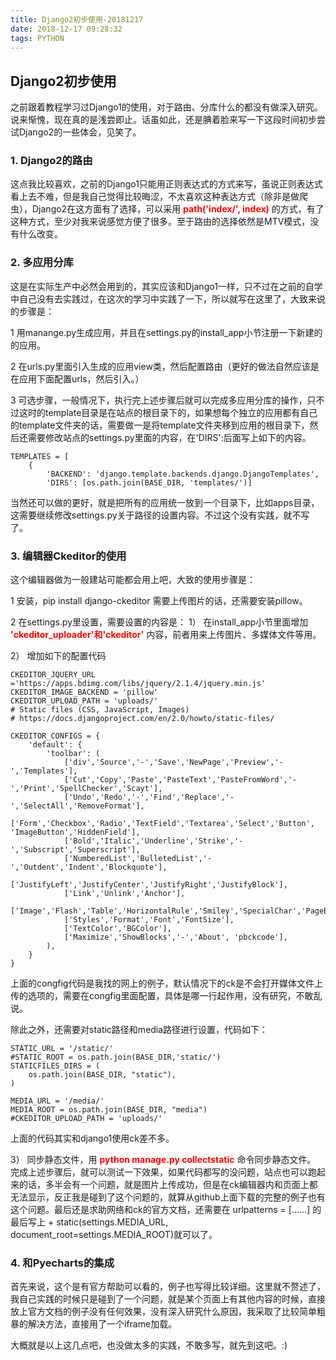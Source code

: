 ```yaml
---
title: Django2初步使用-20181217
date: 2018-12-17 09:28:32
tags: PYTHON
---
```


## Django2初步使用

之前跟着教程学习过Django1的使用，对于路由、分库什么的都没有做深入研究。说来惭愧，现在真的是浅尝即止。话虽如此，还是腆着脸来写一下这段时间初步尝试Django2的一些体会，见笑了。

### 1. Django2的路由
这点我比较喜欢，之前的Django1只能用正则表达式的方式来写，虽说正则表达式看上去不难，但是我自己觉得比较晦涩，不太喜欢这种表达方式（除非是做爬虫），Django2在这方面有了选择，可以采用 <b><font color='red'>path('index/', index)</font></b> 的方式，有了这种方式，至少对我来说感觉方便了很多。至于路由的选择依然是MTV模式，没有什么改变。

### 2. 多应用分库
这是在实际生产中必然会用到的，其实应该和Django1一样，只不过在之前的自学中自己没有去实践过，在这次的学习中实践了一下，所以就写在这里了，大致来说的步骤是：

1 用manange.py生成应用，并且在settings.py的install_app小节注册一下新建的的应用。

2 在urls.py里面引入生成的应用view类，然后配置路由（更好的做法自然应该是在应用下面配置urls，然后引入。）

3 可选步骤，一般情况下，执行完上述步骤后就可以完成多应用分库的操作，只不过这时的template目录是在站点的根目录下的，如果想每个独立的应用都有自己的template文件夹的话，需要做一是将template文件夹移到应用的根目录下，然后还需要修改站点的settings.py里面的内容，在'DIRS':后面写上如下的内容。

```
TEMPLATES = [
    {
        'BACKEND': 'django.template.backends.django.DjangoTemplates',
        'DIRS': [os.path.join(BASE_DIR, 'templates/')]
```

当然还可以做的更好，就是把所有的应用统一放到一个目录下，比如apps目录，这需要继续修改settings.py关于路径的设置内容。不过这个没有实践，就不写了。

### 3. 编辑器Ckeditor的使用
这个编辑器做为一般建站可能都会用上吧，大致的使用步骤是：

1 安装，pip install django-ckeditor 需要上传图片的话，还需要安装pillow。

2 在settings.py里设置，需要设置的内容是：
1） 在install_app小节里面增加 <b><font color='red'>'ckeditor_uploader'和'ckeditor'</font></b> 内容，前者用来上传图片、多媒体文件等用。

2） 增加如下的配置代码
```
CKEDITOR_JQUERY_URL ='https://apps.bdimg.com/libs/jquery/2.1.4/jquery.min.js'
CKEDITOR_IMAGE_BACKEND = 'pillow'
CKEDITOR_UPLOAD_PATH = 'uploads/'
# Static files (CSS, JavaScript, Images)
# https://docs.djangoproject.com/en/2.0/howto/static-files/

CKEDITOR_CONFIGS = {
    'default': {
        'toolbar': (
			['div','Source','-','Save','NewPage','Preview','-','Templates'], 
			['Cut','Copy','Paste','PasteText','PasteFromWord','-','Print','SpellChecker','Scayt'], 
			['Undo','Redo','-','Find','Replace','-','SelectAll','RemoveFormat'], 
			['Form','Checkbox','Radio','TextField','Textarea','Select','Button', 'ImageButton','HiddenField'], 
			['Bold','Italic','Underline','Strike','-','Subscript','Superscript'], 
			['NumberedList','BulletedList','-','Outdent','Indent','Blockquote'], 
			['JustifyLeft','JustifyCenter','JustifyRight','JustifyBlock'], 
			['Link','Unlink','Anchor'], 
			['Image','Flash','Table','HorizontalRule','Smiley','SpecialChar','PageBreak'], 
			['Styles','Format','Font','FontSize'], 
			['TextColor','BGColor'], 
			['Maximize','ShowBlocks','-','About', 'pbckcode'],
		),
	}
}
```
上面的congfig代码是我找的网上的例子，默认情况下的ck是不会打开媒体文件上传的选项的，需要在congfig里面配置，具体是哪一行起作用，没有研究，不敢乱说。

除此之外，还需要对static路径和media路径进行设置，代码如下：
```
STATIC_URL = '/static/'
#STATIC_ROOT = os.path.join(BASE_DIR,'static/')
STATICFILES_DIRS = (
    os.path.join(BASE_DIR, "static"),
)

MEDIA_URL = '/media/'
MEDIA_ROOT = os.path.join(BASE_DIR, "media")
#CKEDITOR_UPLOAD_PATH = 'uploads/'
```
上面的代码其实和django1使用ck差不多。

3） 同步静态文件，用 <b><font color='red'>python manage.py collectstatic</b></font> 命令同步静态文件。
完成上述步骤后，就可以测试一下效果，如果代码都写的没问题，站点也可以跑起来的话，多半会有一个问题，就是图片上传成功，但是在ck编辑器内和页面上都无法显示，反正我是碰到了这个问题的，就算从github上面下载的完整的例子也有这个问题。最后还是求助网络和ck的官方文档，还需要在 urlpatterns = [......] 的最后写上 + static(settings.MEDIA_URL, document_root=settings.MEDIA_ROOT)就可以了。

### 4. 和Pyecharts的集成
首先来说，这个是有官方帮助可以看的，例子也写得比较详细。这里就不赘述了，我自己实践的时候只是碰到了一个问题，就是某个页面上有其他内容的时候，直接放上官方文档的例子没有任何效果，没有深入研究什么原因，我采取了比较简单粗暴的解决方法，直接用了一个iframe加载。

大概就是以上这几点吧，也没做太多的实践，不敢多写，就先到这吧。:)